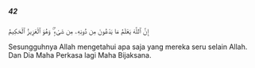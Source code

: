 ##### 42

<span class="ayah">إِنَّ ٱللَّهَ يَعْلَمُ مَا يَدْعُونَ مِن دُونِهِۦ مِن شَىْءٍۢ ۚ وَهُوَ ٱلْعَزِيزُ ٱلْحَكِيمُ</span>

<span class="ayah_translation">Sesungguhnya Allah mengetahui apa saja yang mereka seru selain Allah. Dan Dia Maha Perkasa lagi Maha Bijaksana.</span>
